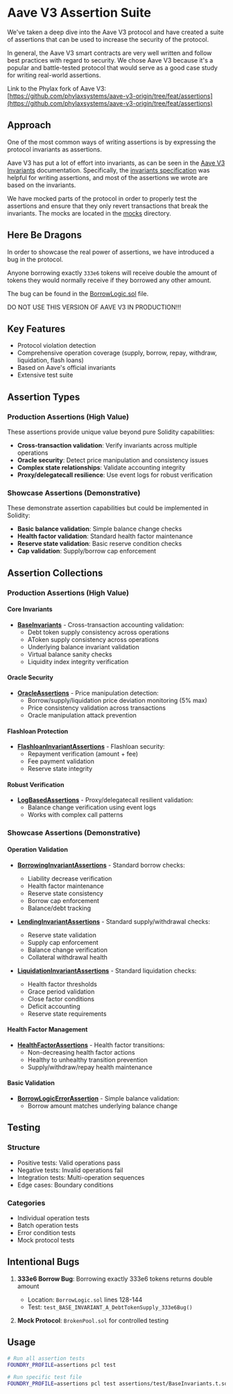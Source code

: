 # Aave V3 Assertion Suite

We've taken a deep dive into the Aave V3 protocol and have created a suite of assertions that can be used to increase the security of the protocol.

In general, the Aave V3 smart contracts are very well written and follow best practices with regard to security.
We chose Aave V3 because it's a popular and battle-tested protocol that would serve as a good case study for writing real-world assertions.

Link to the Phylax fork of Aave V3: [https://github.com/phylaxsystems/aave-v3-origin/tree/feat/assertions](https://github.com/phylaxsystems/aave-v3-origin/tree/feat/assertions)

## Approach

One of the most common ways of writing assertions is by expressing the protocol invariants as assertions.

Aave V3 has put a lot of effort into invariants, as can be seen in the [Aave V3 Invariants](https://github.com/aave-dao/aave-v3-origin/tree/main/tests/invariants) documentation.
Specifically, the [invariants specification](https://github.com/aave-dao/aave-v3-origin/tree/main/tests/invariants/specs) was helpful for writing assertions, and most of the assertions we wrote are based on the invariants.

We have mocked parts of the protocol in order to properly test the assertions and ensure that they only revert transactions that break the invariants. The mocks are located in the [mocks](https://github.com/phylaxsystems/aave-v3-origin/tree/feat/assertions/assertions/mocks) directory.

## Here Be Dragons

In order to showcase the real power of assertions, we have introduced a bug in the protocol.

Anyone borrowing exactly `333e6` tokens will receive double the amount of tokens they would normally receive if they borrowed any other amount.

The bug can be found in the [BorrowLogic.sol](https://github.com/phylaxsystems/aave-v3-origin/blob/feat/assertions/src/contracts/protocol/libraries/logic/BorrowLogic.sol#L128-L144) file.

<Warning>
DO NOT USE THIS VERSION OF AAVE V3 IN PRODUCTION!!!
</Warning>

## Key Features

- Protocol violation detection
- Comprehensive operation coverage (supply, borrow, repay, withdraw, liquidation, flash loans)
- Based on Aave's official invariants
- Extensive test suite

## Assertion Types

### Production Assertions (High Value)

These assertions provide unique value beyond pure Solidity capabilities:

- **Cross-transaction validation**: Verify invariants across multiple operations
- **Oracle security**: Detect price manipulation and consistency issues
- **Complex state relationships**: Validate accounting integrity
- **Proxy/delegatecall resilience**: Use event logs for robust verification

### Showcase Assertions (Demonstrative)

These demonstrate assertion capabilities but could be implemented in Solidity:

- **Basic balance validation**: Simple balance change checks
- **Health factor validation**: Standard health factor maintenance
- **Reserve state validation**: Basic reserve condition checks
- **Cap validation**: Supply/borrow cap enforcement

## Assertion Collections

### Production Assertions (High Value)

#### Core Invariants

- **[BaseInvariants](https://github.com/phylaxsystems/aave-v3-origin/blob/feat/assertions/assertions/src/production/BaseInvariants.t.sol)** - Cross-transaction accounting validation:
  - Debt token supply consistency across operations
  - AToken supply consistency across operations
  - Underlying balance invariant validation
  - Virtual balance sanity checks
  - Liquidity index integrity verification

#### Oracle Security

- **[OracleAssertions](https://github.com/phylaxsystems/aave-v3-origin/blob/feat/assertions/assertions/src/production/OracleAssertions.t.sol)** - Price manipulation detection:
  - Borrow/supply/liquidation price deviation monitoring (5% max)
  - Price consistency validation across transactions
  - Oracle manipulation attack prevention

#### Flashloan Protection

- **[FlashloanInvariantAssertions](https://github.com/phylaxsystems/aave-v3-origin/blob/feat/assertions/assertions/src/production/FlashloanInvariantAssertions.t.sol)** - Flashloan security:
  - Repayment verification (amount + fee)
  - Fee payment validation
  - Reserve state integrity

#### Robust Verification

- **[LogBasedAssertions](https://github.com/phylaxsystems/aave-v3-origin/blob/feat/assertions/assertions/src/production/LogBasedAssertions.t.sol)** - Proxy/delegatecall resilient validation:
  - Balance change verification using event logs
  - Works with complex call patterns

### Showcase Assertions (Demonstrative)

#### Operation Validation

- **[BorrowingInvariantAssertions](https://github.com/phylaxsystems/aave-v3-origin/blob/feat/assertions/assertions/src/showcase/BorrowingInvariantAssertions.t.sol)** - Standard borrow checks:
  - Liability decrease verification
  - Health factor maintenance
  - Reserve state consistency
  - Borrow cap enforcement
  - Balance/debt tracking

- **[LendingInvariantAssertions](https://github.com/phylaxsystems/aave-v3-origin/blob/feat/assertions/assertions/src/showcase/LendingInvariantAssertions.t.sol)** - Standard supply/withdrawal checks:
  - Reserve state validation
  - Supply cap enforcement
  - Balance change verification
  - Collateral withdrawal health

- **[LiquidationInvariantAssertions](https://github.com/phylaxsystems/aave-v3-origin/blob/feat/assertions/assertions/src/showcase/LiquidationInvariantAssertions.t.sol)** - Standard liquidation checks:
  - Health factor thresholds
  - Grace period validation
  - Close factor conditions
  - Deficit accounting
  - Reserve state requirements

#### Health Factor Management

- **[HealthFactorAssertions](https://github.com/phylaxsystems/aave-v3-origin/blob/feat/assertions/assertions/src/showcase/HealthFactorAssertions.t.sol)** - Health factor transitions:
  - Non-decreasing health factor actions
  - Healthy to unhealthy transition prevention
  - Supply/withdraw/repay health maintenance

#### Basic Validation

- **[BorrowLogicErrorAssertion](https://github.com/phylaxsystems/aave-v3-origin/blob/feat/assertions/assertions/src/showcase/BorrowLogicErrorAssertion.t.sol)** - Simple balance validation:
  - Borrow amount matches underlying balance change

## Testing

### Structure

- Positive tests: Valid operations pass
- Negative tests: Invalid operations fail
- Integration tests: Multi-operation sequences
- Edge cases: Boundary conditions

### Categories

- Individual operation tests
- Batch operation tests
- Error condition tests
- Mock protocol tests

## Intentional Bugs

1. **333e6 Borrow Bug**: Borrowing exactly 333e6 tokens returns double amount
   - Location: `BorrowLogic.sol` lines 128-144
   - Test: `test_BASE_INVARIANT_A_DebtTokenSupply_333e6Bug()`

2. **Mock Protocol**: `BrokenPool.sol` for controlled testing

## Usage

```bash
# Run all assertion tests
FOUNDRY_PROFILE=assertions pcl test

# Run specific test file
FOUNDRY_PROFILE=assertions pcl test assertions/test/BaseInvariants.t.sol
```
